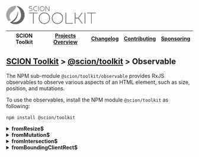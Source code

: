 <a href="/README.md"><img src="/resources/branding/scion-toolkit-banner.svg" height="50" alt="SCION Toolkit"></a>

| SCION Toolkit | [Projects Overview][menu-projects-overview] | [Changelog][menu-changelog] | [Contributing][menu-contributing] | [Sponsoring][menu-sponsoring] |  
| --- | --- | --- | --- | --- |

## [SCION Toolkit][menu-home] > [@scion/toolkit][link-scion-toolkit] > Observable

The NPM sub-module `@scion/toolkit/observable` provides RxJS observables to observe various aspects of an HTML element, such as size, position, and mutations.

To use the observables, install the NPM module `@scion/toolkit` as following:
 
```
npm install @scion/toolkit
```

<details>
  <summary><strong><a id="from-resize"></a>fromResize$</strong></summary>

Wraps the native [`ResizeObserver`](https://developer.mozilla.org/en-US/docs/Web/API/ResizeObserver) in an RxJS observable to observe resizing of an element.

Upon subscription, emits the current size, and then continuously when the size changes. The observable never completes.

```ts
import {fromResize$} from '@scion/toolkit/observable';

const element: HTMLElement = ...;
fromResize$(element).subscribe((entries: ResizeObserverEntry[]) => {

});
```

</details>
 
<details>
  <summary><strong>fromMutation$</strong></summary>

Wraps the native [`MutationObserver`](https://developer.mozilla.org/en-US/docs/Web/API/MutationObserver) in an RxJS observable to observe mutations of an element.
 
```ts
import {fromMutation$} from '@scion/toolkit/observable';

const element: HTMLElement = ...;
fromMutation$(element).subscribe((mutations: MutationRecord[]) => {

});
```

</details> 
 
<details>
  <summary><strong>fromIntersection$</strong></summary>

Wraps the native [`IntersectionObserver`](https://developer.mozilla.org/en-US/docs/Web/API/Intersection_Observer_API) in an RxJS observable to observe intersection of an element.

Upon subscription, emits the current intersection state, and then continuously when the intersection state changes. The observable never completes.

```ts
import {fromIntersection$} from '@scion/toolkit/observable';

const element: HTMLElement = ...;
fromIntersection$(element, {threshold: 1}).subscribe((entries: IntersectionObserverEntry[]) => {

});
```

</details> 

<details>
  <summary><strong>fromBoundingClientRect$</strong></summary>

Observes changes to the bounding box of an element.

The [bounding box](https://developer.mozilla.org/en-US/docs/Web/API/Element/getBoundingClientRect) includes the element's position relative to the top-left of the viewport and its size.

Upon subscription, emits the current bounding box, and then continuously when the bounding box changes. The observable never completes.


```ts
import {fromBoundingClientRect$} from '@scion/toolkit/observable';

const element: HTMLElement = ...;
fromBoundingClientRect$(element).subscribe((clientRect: DOMRect) => {

});
```

The element and the document root (`<html>`) must be positioned `relative` or `absolute`. If not, a warning is logged, and positioning changed to `relative`.
 
*Note:*
There is no native browser API to observe the position of an element. The observable uses [`IntersectionObserver`](https://developer.mozilla.org/en-US/docs/Web/API/Intersection_Observer_API) and [`ResizeObserver`](https://developer.mozilla.org/en-US/docs/Web/API/ResizeObserver) to detect position changes. For tracking only size changes, use [`fromResize$`](#from-resize) instead.
</details> 

[menu-home]: /README.md
[menu-projects-overview]: /docs/site/projects-overview.md
[menu-changelog]: /docs/site/changelog.md
[menu-contributing]: /CONTRIBUTING.md
[menu-sponsoring]: /docs/site/sponsoring.md

[link-scion-toolkit]: /docs/site/scion-toolkit.md
